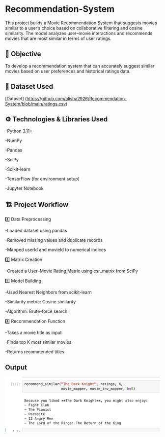 # Recommendation-System
This project builds a Movie Recommendation System that suggests movies similar to a user’s choice based on collaborative filtering and cosine similarity. The model analyzes user–movie interactions and recommends movies that are most similar in terms of user ratings.
## 🧠 Objective
To develop a recommendation system that can accurately suggest similar movies based on user preferences and historical ratings data.
## 📂 Dataset Used 
[Dataset] (https://github.com/alisha2926/Recommendation-System/blob/main/ratings.csv)
## ⚙️ Technologies & Libraries Used

-Python 3.11+

-NumPy  

-Pandas

-SciPy

-Scikit-learn

-TensorFlow (for environment setup)

-Jupyter Notebook

## 🏗️ Project Workflow
1️⃣ Data Preprocessing

-Loaded dataset using pandas

-Removed missing values and duplicate records

-Mapped userId and movieId to numerical indices

2️⃣ Matrix Creation

-Created a User–Movie Rating Matrix using csr_matrix from SciPy

3️⃣ Model Building

-Used Nearest Neighbors from scikit-learn

-Similarity metric: Cosine similarity

-Algorithm: Brute-force search

4️⃣ Recommendation Function

-Takes a movie title as input

-Finds top K most similar movies

-Returns recommended titles

## Output
<img src= " https://github.com/alisha2926/Recommendation-System/blob/main/Recommendation%20System%20Output%20pic.png">
